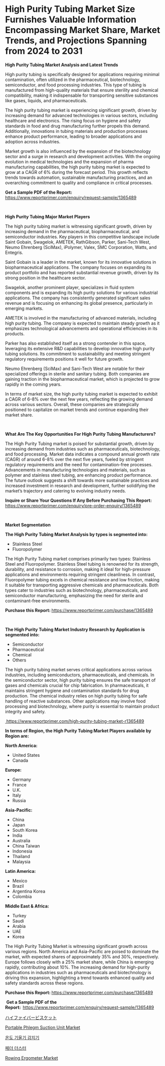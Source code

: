 <p><h1>High Purity Tubing Market Size Furnishes Valuable Information Encompassing Market Share, Market Trends, and Projections Spanning from 2024 to 2031</h1></p><p><strong>High Purity Tubing Market Analysis and Latest Trends</strong></p>
<p><p>High purity tubing is specifically designed for applications requiring minimal contamination, often utilized in the pharmaceutical, biotechnology, semiconductor, and food processing industries. This type of tubing is manufactured from high-quality materials that ensure sterility and chemical compatibility, making it indispensable for transporting sensitive substances like gases, liquids, and pharmaceuticals.</p><p>The high purity tubing market is experiencing significant growth, driven by increasing demand for advanced technologies in various sectors, including healthcare and electronics. The rising focus on hygiene and safety standards in food and drug manufacturing further propels this demand. Additionally, innovations in tubing materials and production processes enhance product performance, leading to broader applications and adoption across industries.</p><p>Market growth is also influenced by the expansion of the biotechnology sector and a surge in research and development activities. With the ongoing evolution in medical technologies and the expansion of pharma manufacturing capabilities, the high purity tubing market is expected to grow at a CAGR of 6% during the forecast period. This growth reflects trends towards automation, sustainable manufacturing practices, and an overarching commitment to quality and compliance in critical processes.</p></p>
<p><strong>Get a Sample PDF of the Report:&nbsp;</strong> <a href="https://www.reportprimer.com/enquiry/request-sample/1365489">https://www.reportprimer.com/enquiry/request-sample/1365489</a></p>
<p>&nbsp;</p>
<p><strong>High Purity Tubing Major Market Players</strong></p>
<p><p>The high purity tubing market is witnessing significant growth, driven by increasing demand in the pharmaceutical, biopharmaceutical, and semiconductor industries. Key players in this competitive landscape include Saint Gobain, Swagelok, AMETEK, RathGibson, Parker, Sani-Tech West, Neumo Ehrenberg (SciMax), iPolymer, Valex, SMC Corporation, Watts, and Entegris.</p><p>Saint Gobain is a leader in the market, known for its innovative solutions in biopharmaceutical applications. The company focuses on expanding its product portfolio and has reported substantial revenue growth, driven by its strong position in the healthcare sector.</p><p>Swagelok, another prominent player, specializes in fluid system components and is expanding its high purity solutions for various industrial applications. The company has consistently generated significant sales revenue and is focusing on enhancing its global presence, particularly in emerging markets.</p><p>AMETEK is involved in the manufacturing of advanced materials, including high purity tubing. The company is expected to maintain steady growth as it emphasizes technological advancements and operational efficiencies in its products.</p><p>Parker has also established itself as a strong contender in this space, leveraging its extensive R&D capabilities to develop innovative high purity tubing solutions. Its commitment to sustainability and meeting stringent regulatory requirements positions it well for future growth.</p><p>Neumo Ehrenberg (SciMax) and Sani-Tech West are notable for their specialized offerings in sterile and sanitary tubing. Both companies are gaining traction in the biopharmaceutical market, which is projected to grow rapidly in the coming years.</p><p>In terms of market size, the high purity tubing market is expected to exhibit a CAGR of 6-8% over the next few years, reflecting the growing demand across various sectors. Overall, these companies are strategically positioned to capitalize on market trends and continue expanding their market share.</p></p>
<p>&nbsp;</p>
<p><strong>What Are The Key Opportunities For High Purity Tubing Manufacturers?</strong></p>
<p><p>The High Purity Tubing market is poised for substantial growth, driven by increasing demand from industries such as pharmaceuticals, biotechnology, and food processing. Market data indicates a compound annual growth rate (CAGR) of around 6-8% over the next five years, fueled by stringent regulatory requirements and the need for contamination-free processes. Advancements in manufacturing technologies and materials, such as polymer and stainless steel tubing, are enhancing product performance. The future outlook suggests a shift towards more sustainable practices and increased investment in research and development, further solidifying the market’s trajectory and catering to evolving industry needs.</p></p>
<p><strong>Inquire or Share Your Questions If Any Before Purchasing This Report:</strong> <a href="https://www.reportprimer.com/enquiry/pre-order-enquiry/1365489">https://www.reportprimer.com/enquiry/pre-order-enquiry/1365489</a></p>
<p>&nbsp;</p>
<p><strong>Market Segmentation</strong></p>
<p><strong>The High Purity Tubing Market Analysis by types is segmented into:</strong></p>
<p><ul><li>Stainless Steel</li><li>Fluoropolymer</li></ul></p>
<p><p>The High Purity Tubing market comprises primarily two types: Stainless Steel and Fluoropolymer. Stainless Steel tubing is renowned for its strength, durability, and resistance to corrosion, making it ideal for high-pressure applications and environments requiring stringent cleanliness. In contrast, Fluoropolymer tubing excels in chemical resistance and low friction, making it suitable for transporting aggressive chemicals and pharmaceuticals. Both types cater to industries such as biotechnology, pharmaceuticals, and semiconductor manufacturing, emphasizing the need for sterile and contaminant-free environments.</p></p>
<p><strong>Purchase this Report:&nbsp;</strong><a href="https://www.reportprimer.com/purchase/1365489">https://www.reportprimer.com/purchase/1365489</a></p>
<p>&nbsp;</p>
<p><strong>The High Purity Tubing Market Industry Research by Application is segmented into:</strong></p>
<p><ul><li>Semiconductor</li><li>Pharmaceutical</li><li>Chemical</li><li>Others</li></ul></p>
<p><p>The high purity tubing market serves critical applications across various industries, including semiconductors, pharmaceuticals, and chemicals. In the semiconductor sector, high purity tubing ensures the safe transport of gases and chemicals crucial for chip fabrication. In pharmaceuticals, it maintains stringent hygiene and contamination standards for drug production. The chemical industry relies on high purity tubing for safe handling of reactive substances. Other applications may involve food processing and biotechnology, where purity is essential to maintain product integrity and safety.</p></p>
<p><a href="https://www.reportprimer.com/high-purity-tubing-market-r1365489">&nbsp;https://www.reportprimer.com/high-purity-tubing-market-r1365489</a></p>
<p><strong>In terms of Region, the High Purity Tubing Market Players available by Region are:</strong></p>
<p>
    <p> <strong> North America: </strong>
        <ul>
            <li>United States</li>
            <li>Canada</li>
        </ul>
        </p> 
    <p> <strong> Europe: </strong>
        <ul>
            <li>Germany</li>
            <li>France</li>
            <li>U.K.</li>
            <li>Italy</li>
            <li>Russia</li>
        </ul>
        </p> 
    <p> <strong> Asia-Pacific: </strong>
        <ul>
            <li>China</li>
            <li>Japan</li>
            <li>South Korea</li>
            <li>India</li>
            <li>Australia</li>
            <li>China Taiwan</li>
            <li>Indonesia</li>
            <li>Thailand</li>
            <li>Malaysia</li>
        </ul>
        </p> 
    <p> <strong> Latin America: </strong>
        <ul>
            <li>Mexico</li>
            <li>Brazil</li>
            <li>Argentina Korea</li>
            <li>Colombia</li>
        </ul>
        </p> 
    <p> <strong> Middle East & Africa: </strong>
        <ul>
            <li>Turkey</li>
            <li>Saudi</li>
            <li>Arabia</li>
            <li>UAE</li>
            <li>Korea</li>
        </ul>
    </p>
    </p>
<p><p>The High Purity Tubing Market is witnessing significant growth across various regions. North America and Asia-Pacific are poised to dominate the market, with expected shares of approximately 35% and 30%, respectively. Europe follows closely with a 25% market share, while China is emerging rapidly, contributing about 10%. The increasing demand for high-purity applications in industries such as pharmaceuticals and biotechnology is driving this expansion, highlighting a trend towards enhanced quality and safety standards across these regions.</p></p>
<p><strong>Purchase this Report: </strong><a href="https://www.reportprimer.com/purchase/1365489">https://www.reportprimer.com/purchase/1365489</a></p>
<p>&nbsp;<strong>Get a Sample PDF of the Report:&nbsp;&nbsp;</strong><a href="https://www.reportprimer.com/enquiry/request-sample/1365489">https://www.reportprimer.com/enquiry/request-sample/1365489</a></p>
<p><strong></strong></p>
<p><p><a href="https://medium.com/@ksleyeze/%E9%AB%98%E7%B9%8A%E7%B6%AD%E3%83%93%E3%82%B9%E3%82%B1%E3%83%83%E3%83%88%E5%B8%82%E5%A0%B4%E3%81%AE%E8%A6%8F%E6%A8%A1-%E5%B8%82%E5%A0%B4%E3%82%BB%E3%82%B0%E3%83%A1%E3%83%B3%E3%83%86%E3%83%BC%E3%82%B7%E3%83%A7%E3%83%B3-%E5%B8%82%E5%A0%B4%E5%8B%95%E5%90%91%E3%81%8A%E3%82%88%E3%81%B32031%E5%B9%B4%E3%81%BE%E3%81%A7%E3%81%AE%E6%88%90%E9%95%B7%E5%88%86%E6%9E%90%E4%BA%88%E6%B8%AC-551770a682f4?postPublishedType=repub">ハイファイバービスケット</a></p><p><a href="https://www.linkedin.com/pulse/what-growth-opportunities-challenges-portable-phlegm-suction-ynmte?trackingId=Z04pQ6cWQ%2BKT1CAzpA%2BZYg%3D%3D">Portable Phlegm Suction Unit Market</a></p><p><a href="https://medium.com/@nathanbernier2023/%EC%98%A8%EB%8F%84-%EA%B5%AC%EB%B0%B0-%ED%83%90%EC%A7%80%EA%B8%B0-%EC%8B%9C%EC%9E%A5%EC%9D%84-%ED%98%95%EC%84%B1%ED%95%98%EA%B3%A0-%EC%9E%88%EB%8A%94-%ED%98%81%EC%8B%A0%EA%B3%BC-%EC%8B%9C%EC%9E%A5-%EB%8F%99%ED%96%A5%EC%9D%80-%EB%AC%B4%EC%97%87%EC%9D%B8%EA%B0%80%EC%9A%94-9d9974cfa90f">온도 기울기 감지기</a></p><p><a href="https://medium.com/@nathanbernier2023/%EC%A0%84%EB%9E%B5%EC%A0%81-%ED%86%B5%EC%B0%B0%EB%A0%A5-%EA%B8%80%EB%A1%9C%EB%B2%8C-%EA%B9%83%ED%84%B8-%EB%A8%BC%EC%A7%80%EB%96%A8%EC%9D%B4-%EC%8B%9C%EC%9E%A5-%EB%8F%99%ED%96%A5-2024-2031-147%ED%8E%98%EC%9D%B4%EC%A7%80%EC%97%90-%EA%B1%B8%EC%B3%90-%EB%8B%A4%EB%A3%B8-ef5fc44cd5c1">페더 더스터</a></p><p><a href="https://www.linkedin.com/pulse/global-rowing-ergometer-market-trends-insights-growth-opportunities-z7gle?trackingId=pSG2dZNSSESk3lEKLDeu2g%3D%3D">Rowing Ergometer Market</a></p></p>